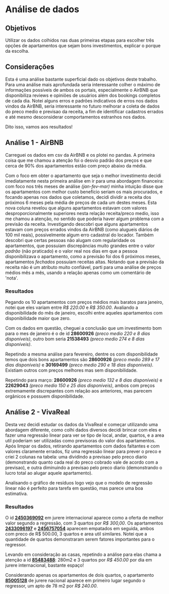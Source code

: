 # Análise de dados

## Objetivos

Utilizar os dados colhidos nas duas primeiras etapas para escolher três opções de apartamentos que sejam bons investimentos, explicar o porque da escolha.

## Considerações

Esta é uma análise bastante superficial dado os objetivos deste trabalho. Para uma análise mais aprofundada seria interessante colher o máximo de informações possíveis
de ambos os portais, especialmente o AirBNB que disponibiliza reviews e opiniões de usuários além dos bookings completos de cada dia. Notei alguns erros e padrões indicativos de erros nos dados vindos da AirBNB, seria interessante no futuro melhorar a coleta de dados do preco medio e previsao da receita, a fim de identificar cadastros errados e até mesmo desconsiderar comportamentos estranhos nos dados.

Dito isso, vamos aos resultados!

## Análise 1 - AirBNB

Carreguei os dados em csv da AirBNB e os plotei no pandas. A primeira coisa que me chamou a atenção foi o desvio padrão dos preços
e que cerca de 90% dos apartamentos estão com preço abaixo da média.

Com o foco em obter o apartamento que seja o melhor investimento decidi imediatamente nesta primeira análise em ir para uma abordagem financeira:
com foco nos três meses de análise *(jan-fev-mar)* minha intuição disse que os apartamentos com melhor custo benefício seriam os mais procurados, e focando apenas nos dados que coletamos, decidi dividir a receita dos próximos 6 meses pela média de preços de cada um destes meses.
Esta nova coluna revelou que alguns apartamentos estavam com valores desproporcionalmente superiores nesta relação receita/preco medio,
isso me chamou a atenção, no sentido que poderia haver algum problema com a previsão da receita. Investigando descobri que alguns apartamentos estavam com preços errados vindos da AirBNB (como alugueis diários de 100 mil reais), possivelmente algum erro cadastral do locador.
Também descobri que certas pessoas não alugam com regularidade os apartamentos, que possuiam discrepâncias muito grandes entre o valor *padrão* (não praticado) e o valor real nos dias em que a pessoa disponibilizava o apartamento, como a previsão foi dos 6 próximos meses, apartamentos *fechados* possuíam receitas altas. Notando que a previsão da receita não é um atributo muito confiável, parti para uma análise de preços médios mês a mês, usando a relação apenas como um comentário de 'nota'.

### Resultados

Pegando os 10 apartamentos com preços médios mais baratos para janeiro, notei que eles variam entre *R$ 220.00* e *R$ 350.00*. Avaliando a disponibilidade do mês de janeiro, escolhi entre aqueles apartamentos com disponibilidade maior que zero.

Com os dados em questão, cheguei a conclusão que um investimento bom para o mes de janeiro é o de id **28600926** *(preco medio 220 e 8 dias disponíveis)*, outro bom seria **21538493** *(preco medio 274 e 8 dias disponíveis)*.

Repetindo a mesma análise para fevereiro, dentre os com disponibilidade temos que dois bons apartamentos são **28600926** *(preco medio 289 e 17 dias disponíveis)* e **30169499** *(preco medio 290 e 18 dias disponíveis)*. Existiam outros com preços melhores mas sem disponibilidade.

Repetindo para março: **28600926** *(preco medio 132 e 8 dias disponíveis)* e **22629043** *(preco medio 150 e 25 dias disponíveis)*, ambos com preços extremamente discrepantes com relação aos anteriores, mas parecem orgânicos e possuem disponibilidade.

## Análise 2 - VivaReal

Desta vez decidi estudar os dados da VivaReal e começar utilizando uma abordagem diferente, como colhi dados diversos decidi brincar com eles e fazer uma regressão linear para ver se tipo de local, andar, quartos, e a area util poderiam ser utilizadas como previsoras do valor dos apartamentos. Após limpar os dados, retirando apartamentos com dados faltantes e com valores claramente errados, fiz uma regressão linear para prever o preco e criei 2 colunas na tabela: uma dividindo a previsao pelo preco diario (demonstrando quanto cada real do preco cobrado vale de acordo com a previsao), e outra diminuindo a previsao pelo preco diario (demonstrando o lucro total ao alugar aquele apartamento).

Analisando o gráfico de resíduos logo vejo que o modelo de regressão linear não é perfeito para tarefa em questão, mas parece uma boa estimativa.

### Resultados

O id [**2450369092**](https://www.vivareal.com.br/imovel/apartamento-3-quartos-jurere-internacional-bairros-florianopolis-com-garagem-110m2-aluguel-RS300-id-2450369092/) em jurere internacional aparece como a oferta de melhor valor segundo a regressão, com 3 quartos por *R$ 300,00*. Os apartamentos [**2433096197**](https://www.vivareal.com.br/imovel/apartamento-3-quartos-jurere-internacional-bairros-florianopolis-com-garagem-94m2-venda-RS905000-id-2433096197/) e [**2456757054**](https://www.vivareal.com.br/imovel/apartamento-3-quartos-jurere-internacional-bairros-florianopolis-com-garagem-110m2-aluguel-RS300-id-2450369092/) aparecem empatados em seguida, ambos com preco de R$ 500.00, 3 quartos e area util similares. Notei que a quantidade de quartos demonstraram serem fatores importantes para o regressor.

Levando em consideração as casas, repetindo a análise para elas chama a atenção a id [**85483488**](https://www.vivareal.com.br/imovel/casa-3-quartos-jurere-internacional-bairros-florianopolis-com-garagem-280m2-aluguel-RS450-id-85483488/): 280m2 e 3 quartos por *R$ 450.00* por dia em jurere internacional, bastante espaço!
 
Considerando apenas os apartamentos de dois quartos, o apartamento [**85005128**](https://www.vivareal.com.br/imovel/apartamento-2-quartos-jurere-bairros-florianopolis-com-garagem-78m2-aluguel-RS240-id-85005128/) de jurere nacional aparece em primeiro lugar segundo o regressor, um apto de 78 m2 por *R$ 240.00*.
